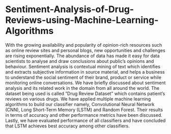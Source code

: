 # Sentiment-Analysis-of-Drug-Reviews-using-Machine-Learning-Algorithms

With the growing availability and popularity of
opinion-rich resources such as online review sites and personal
blogs, new opportunities and challenges are rising exponentially.
The abundance of data has made it easy for data scientists
to analyse and draw conclusions about public’s opinions and
behaviour. Sentiment analysis is contextual mining of text which
identifies and extracts subjective information in source material,
and helps a business to understand the social sentiment of their
brand, product or service while monitoring online conversations.
We have briefly discussed about sentiment analysis and its related
work in the domain from all around the world. The dataset being
used is called ”Drug Review Dataset” which contains patient’s
reviews on various drugs. We have applied multiple machine
learning algorithms to build our classifier namely, Convolutional
Neural Network (CNN), Long Short-Term Memory (LSTM)
and Random Forest. Their results in terms of accuracy and
other performance metrics have been discussed. Lastly, we have
evaluated performance of all classifiers and have concluded that
LSTM achieves best accuracy among other classifiers.
